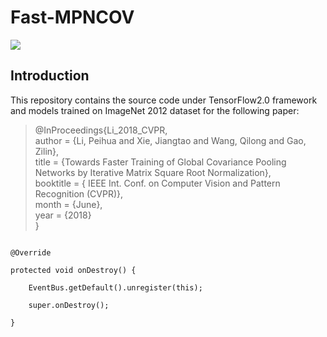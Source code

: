 # Fast-MPNCOV
![](https://camo.githubusercontent.com/f2cdc5f25d743e922fd2c23e8a2a42e1f25c1e36/687474703a2f2f7065696875616c692e6f72672f70696374757265732f666173745f4d504e2d434f562e4a5047)
## Introduction
This repository contains the source code under TensorFlow2.0 framework and models trained on ImageNet 2012 dataset for the following paper:<br>
>@InProceedings{Li_2018_CVPR,<br>
>           author = {Li, Peihua and Xie, Jiangtao and Wang, Qilong and Gao, Zilin},<br>
>           title = {Towards Faster Training of Global Covariance Pooling Networks by Iterative Matrix Square Root Normalization},<br>
>           booktitle = { IEEE Int. Conf. on Computer Vision and Pattern Recognition (CVPR)},<br>
>           month = {June},<br>
>           year = {2018}<br>
>     }<br>

```

@Override

protected void onDestroy() {

    EventBus.getDefault().unregister(this);

    super.onDestroy();

}

```
           
